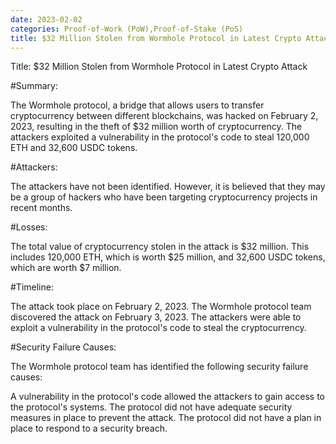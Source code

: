 ```yaml
---
date: 2023-02-02
categories: Proof-of-Work (PoW),Proof-of-Stake (PoS)
title: $32 Million Stolen from Wormhole Protocol in Latest Crypto Attack
---
```



Title: $32 Million Stolen from Wormhole Protocol in Latest Crypto Attack

#Summary:

The Wormhole protocol, a bridge that allows users to transfer cryptocurrency between different blockchains, was hacked on February 2, 2023, resulting in the theft of $32 million worth of cryptocurrency. The attackers exploited a vulnerability in the protocol's code to steal 120,000 ETH and 32,600 USDC tokens.

#Attackers:

The attackers have not been identified. However, it is believed that they may be a group of hackers who have been targeting cryptocurrency projects in recent months.

#Losses:

The total value of cryptocurrency stolen in the attack is $32 million. This includes 120,000 ETH, which is worth $25 million, and 32,600 USDC tokens, which are worth $7 million.

#Timeline:

The attack took place on February 2, 2023. The Wormhole protocol team discovered the attack on February 3, 2023. The attackers were able to exploit a vulnerability in the protocol's code to steal the cryptocurrency.

#Security Failure Causes:

The Wormhole protocol team has identified the following security failure causes:

A vulnerability in the protocol's code allowed the attackers to gain access to the protocol's systems.
The protocol did not have adequate security measures in place to prevent the attack.
The protocol did not have a plan in place to respond to a security breach.
